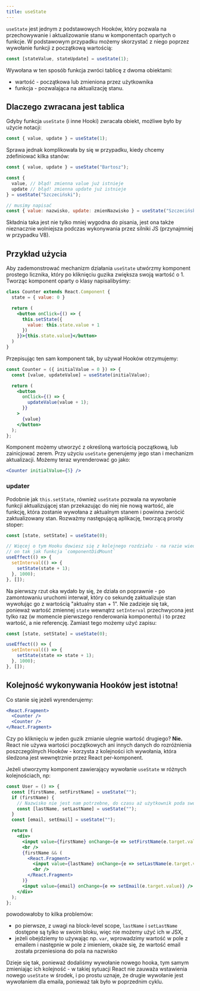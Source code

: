 ```yaml
---
title: useState
---
```


`useState` jest jednym z podstawowych Hooków, który pozwala na przechowywanie i aktualizowanie stanu w komponentach opartych o funkcje. W podstawowym przypadku możemy skorzystać z niego poprzez wywołanie funkcji z początkową wartością:

```js
const [stateValue, stateUpdate] = useState(1);
```

Wywołana w ten sposób funkcja zwróci tablicę z dwoma obiektami:

- wartość - początkowa lub zmieniona przez użytkownika
- funkcja - pozwalająca na aktualizację stanu.

## Dlaczego zwracana jest tablica

Gdyby funkcja `useState` (i inne Hooki) zwracała obiekt, możliwe było by użycie notacji:

```js
const { value, update } = useState(1);
```

Sprawa jednak komplikowała by się w przypadku, kiedy chcemy zdefiniować kilka stanów:

```js
const { value, update } = useState("Bartosz");

const {
  value, // błąd! zmienna value już istnieje
  update // błąd! zmienna update już istnieje
} = useState("Szczeciński");

// musimy napisać
const { value: nazwisko, update: zmienNazwisko } = useState("Szczeciński");
```

Składnia taka jest nie tylko mniej wygodna do pisania, jest ona także nieznacznie wolniejsza podczas wykonywania przez silniki JS (przynajmniej w przypadku V8).

## Przykład użycia

Aby zademonstrować mechanizm działania `useState` utwórzmy komponent prostego licznika, który po kliknięciu guzika zwiększa swoją wartość o 1. Tworząc komponent oparty o klasy napisalibyśmy:

```jsx
class Counter extends React.Component {
  state = { value: 0 }

  return (
    <button onClick={() => {
      this.setState({
        value: this.state.value + 1
      })
    }}>{this.state.value}</button>
  )
}
```

Przepisując ten sam komponent tak, by używał Hooków otrzymujemy:

```jsx
const Counter = ({ initialValue = 0 }) => {
  const [value, updateValue] = useState(initialValue);

  return (
    <button
      onClick={() => {
        updateValue(value + 1);
      }}
    >
      {value}
    </button>
  );
};
```

Komponent możemy utworzyć z określoną wartością początkową, lub zainicjować zerem. Przy użyciu `useState` generujemy jego stan i mechanizm aktualizacji. Możemy teraz wyrenderować go jako:

```jsx
<Counter initialValue={5} />
```

### updater

Podobnie jak `this.setState`, również `useState` pozwala na wywołanie funkcji aktualizującej stan przekazując do niej nie nową wartość, ale funkcję, która zostanie wywołana z aktualnym stanem i powinna zwrócić zaktualizowany stan. Rozważmy następującą aplikację, tworzącą prosty stoper:

```jsx
const [state, setState] = useState(0);

// Więcej o tym Hooku dowiesz się z kolejnego rozdziału - na razie wiedz, że działa
// on tak jak funkcja `componentDidMount`
useEffect(() => {
  setInterval(() => {
    setState(state + 1);
  }, 1000);
}, []);
```

Na pierwszy rzut oka wydało by się, że działa on poprawnie - po zamontowaniu uruchomi interwał, który co sekundę zaktualizuje stan wywołując go z wartością "aktualny stan + 1". Nie zadzieje się tak, ponieważ wartość zmiennej `state` wewnątrz `setInterval` przechwycona jest tylko raz (w momencie pierwszego renderowania komponentu) i to przez wartość, a nie referencję. Zamiast tego możemy użyć zapisu:

```jsx
const [state, setState] = useState(0);

useEffect(() => {
  setInterval(() => {
    setState(state => state + 1);
  }, 1000);
}, []);
```

## Kolejność wykonywania Hooków jest istotna!

Co stanie się jeżeli wyrenderujemy:

```jsx
<React.Fragment>
  <Counter />
  <Counter />
</React.Fragment>
```

Czy po kliknięciu w jeden guzik zmianie ulegnie wartość drugiego? **Nie.** React nie używa wartości początkowych ani innych danych do rozróżnienia poszczególnych Hooków - korzysta z kolejności ich wywołania, która śledzona jest wewnętrznie przez React per-komponent.

Jeżeli utworzymy komponent zawierający wywołanie `useState` w różnych kolejnościach, np:

```jsx
const User = () => {
  const [firstName, setFirstName] = useState("");
  if (firstName) {
    // Nazwisko nie jest nam potrzebne, do czasu aż użytkownik poda swoje imie
    const [lastName, setLastName] = useState("");
  }
  const [email, setEmail] = useState("");

  return (
    <div>
      <input value={firstName} onChange={e => setFirstName(e.target.value)} />
      <br />
      {firstName && (
        <React.Fragment>
          <input value={lastName} onChange={e => setLastName(e.target.value)} />
          <br />
        </React.Fragment>
      )}
      <input value={email} onChange={e => setEmail(e.target.value)} />
    </div>
  );
};
```

powodowałoby to kilka problemów:

- po pierwsze, z uwagi na block-level scope, `lastName` i `setLastName` dostępne są tylko w swoim bloku, więc nie możemy użyć ich w JSX,
- jeżeli obejdziemy to używając np. `var`, wprowadzimy wartość w pole z emailem i następnie w pole z imieniem, okaże się, że wartość email została przeniesiona do pola na nazwisko

Dzieje się tak, ponieważ dodaliśmy wywołanie nowego hooka, tym samym zmieniając ich kolejność - w takiej sytuacji React nie zauważa wstawienia nowego `useState` w środek, i po prostu uznaje, że drugie wywołanie jest wywołaniem dla emaila, ponieważ tak było w poprzednim cyklu.
